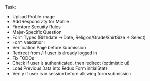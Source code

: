 Task:

- Upload Profile Image
- Add Responsivity for Mobile
- Firestore Security Rules
- Major-Specific Question
- Form Types (Birthdate -> Date, Religion/Grade/ShirtSize -> Select)
- Form Validation!
- Verification Page before Submission
- Redirect from / if user is already logged in
- Fix TODOs
- Check if user is authenticated, then redirect (optimistic ui)
- Load Previous Data into Redux Form initialState
- Verify if user is in session before allowing form submission
